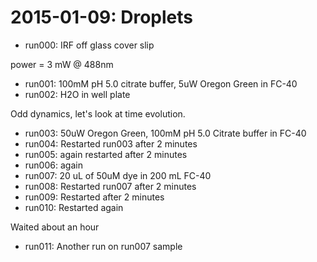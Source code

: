 # 2015-01-09: Droplets

 * run000: IRF off glass cover slip

power = 3 mW @ 488nm

 * run001: 100mM pH 5.0 citrate buffer, 5uW Oregon Green in FC-40
 * run002: H2O in well plate

Odd dynamics, let's look at time evolution.

 * run003: 50uW Oregon Green, 100mM pH 5.0 Citrate buffer in FC-40
 * run004: Restarted run003 after 2 minutes
 * run005: again restarted after 2 minutes
 * run006: again
 * run007: 20 uL of 50uM dye in 200 mL FC-40
 * run008: Restarted run007 after 2 minutes
 * run009: Restarted after 2 minutes
 * run010: Restarted again

Waited about an hour

 * run011: Another run on run007 sample


